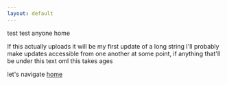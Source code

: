```yaml
---
layout: default
---
```


test test anyone home

If this actually uploads it will be my first update of a long string 
I'll probably make updates accessible from one another at some point, if anything that'll be under this text oml this takes ages

let's navigate [home](nopeika.github.io)
